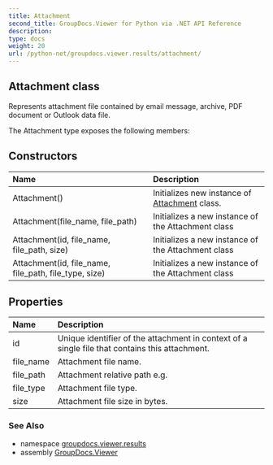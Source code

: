 ```yaml
---
title: Attachment
second_title: GroupDocs.Viewer for Python via .NET API Reference
description: 
type: docs
weight: 20
url: /python-net/groupdocs.viewer.results/attachment/
---
```


## Attachment class

Represents attachment file contained by email message, archive, PDF document or Outlook data file.

The Attachment type exposes the following members:
## Constructors
| Name | Description |
| :- | :- |
|Attachment()|Initializes new instance of [Attachment](/python-net/groupdocs.viewer.results/attachment/) class.|
|Attachment(file_name, file_path)|Initializes a new instance of the Attachment class|
|Attachment(id, file_name, file_path, size)|Initializes a new instance of the Attachment class|
|Attachment(id, file_name, file_path, file_type, size)|Initializes a new instance of the Attachment class|
## Properties
| Name | Description |
| :- | :- |
|id|Unique identifier of the attachment in context of a single file that contains this attachment.|
|file_name|Attachment file name.|
|file_path|Attachment relative path e.g.|
|file_type|Attachment file type.|
|size|Attachment file size in bytes.|

### See Also

* namespace [groupdocs.viewer.results](/python-net/groupdocs.viewer.results/)
* assembly [GroupDocs.Viewer](/viewer/python-net/)

